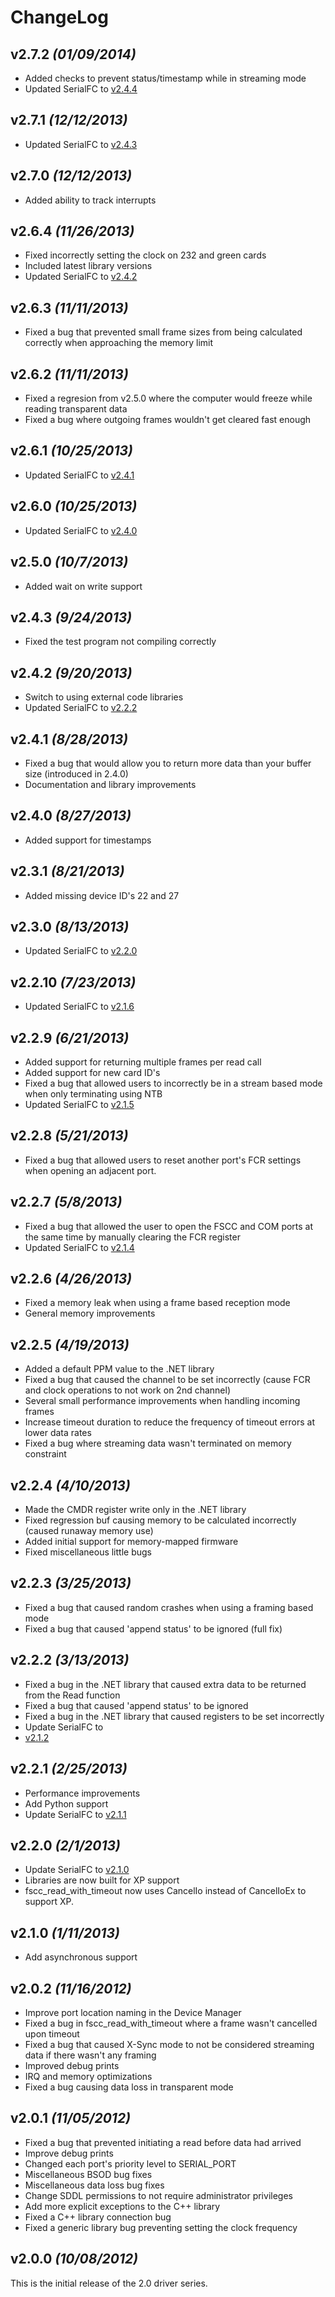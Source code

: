 # ChangeLog

## v2.7.2 _(01/09/2014)_
- Added checks to prevent status/timestamp while in streaming mode
- Updated SerialFC to 
[v2.4.4](https://github.com/commtech/serialfc-windows/blob/master/ChangeLog.txt)

## v2.7.1 _(12/12/2013)_
- Updated SerialFC to
[v2.4.3](https://github.com/commtech/serialfc-windows/blob/master/ChangeLog.txt)

## v2.7.0 _(12/12/2013)_
- Added ability to track interrupts

## v2.6.4 _(11/26/2013)_
- Fixed incorrectly setting the clock on 232 and green cards
- Included latest library versions
- Updated SerialFC to 
[v2.4.2](https://github.com/commtech/serialfc-windows/blob/master/ChangeLog.txt)

## v2.6.3 _(11/11/2013)_
- Fixed a bug that prevented small frame sizes from being calculated correctly when approaching the memory limit
      
## v2.6.2 _(11/11/2013)_
- Fixed a regresion from v2.5.0 where the computer would freeze while reading transparent data
- Fixed a bug where outgoing frames wouldn't get cleared fast enough

## v2.6.1 _(10/25/2013)_
- Updated SerialFC to 
[v2.4.1](https://github.com/commtech/serialfc-windows/blob/master/ChangeLog.txt)
      
## v2.6.0 _(10/25/2013)_
- Updated SerialFC to 
[v2.4.0](https://github.com/commtech/serialfc-windows/blob/master/ChangeLog.txt)

## v2.5.0 _(10/7/2013)_
- Added wait on write support

## v2.4.3 _(9/24/2013)_
- Fixed the test program not compiling correctly

## v2.4.2 _(9/20/2013)_
- Switch to using external code libraries
- Updated SerialFC to 
[v2.2.2](https://github.com/commtech/serialfc-windows/blob/master/ChangeLog.txt)

## v2.4.1 _(8/28/2013)_
- Fixed a bug that would allow you to return more data than your buffer size (introduced in 2.4.0)
- Documentation and library improvements

## v2.4.0 _(8/27/2013)_
- Added support for timestamps

## v2.3.1 _(8/21/2013)_
- Added missing device ID's 22 and 27

## v2.3.0 _(8/13/2013)_
- Updated SerialFC to 
[v2.2.0](https://github.com/commtech/serialfc-windows/blob/master/ChangeLog.txt)

## v2.2.10 _(7/23/2013)_
- Updated SerialFC to 
[v2.1.6](https://github.com/commtech/serialfc-windows/blob/master/ChangeLog.txt)

## v2.2.9 _(6/21/2013)_
- Added support for returning multiple frames per read call
- Added support for new card ID's
- Fixed a bug that allowed users to incorrectly be in a stream based mode when only terminating using NTB
- Updated SerialFC to 
[v2.1.5](https://github.com/commtech/serialfc-windows/blob/master/ChangeLog.txt)

## v2.2.8 _(5/21/2013)_
- Fixed a bug that allowed users to reset another port's FCR settings when opening an adjacent port.

## v2.2.7 _(5/8/2013)_
- Fixed a bug that allowed the user to open the FSCC and COM ports at the same time by manually clearing the FCR register
- Updated SerialFC to 
[v2.1.4](https://github.com/commtech/serialfc-windows/blob/master/ChangeLog.txt)

## v2.2.6 _(4/26/2013)_
- Fixed a memory leak when using a frame based reception mode
- General memory improvements

## v2.2.5 _(4/19/2013)_
- Added a default PPM value to the .NET library
- Fixed a bug that caused the channel to be set incorrectly (cause FCR and clock operations to not work on 2nd channel)
- Several small performance improvements when handling incoming frames
- Increase timeout duration to reduce the frequency of timeout errors at lower data rates
- Fixed a bug where streaming data wasn't terminated on memory constraint

## v2.2.4 _(4/10/2013)_
- Made the CMDR register write only in the .NET library
- Fixed regression buf causing memory to be calculated incorrectly (caused runaway memory use)
- Added initial support for memory-mapped firmware
- Fixed miscellaneous little bugs

## v2.2.3 _(3/25/2013)_
- Fixed a bug that caused random crashes when using a framing based mode
- Fixed a bug that caused 'append status' to be ignored (full fix)

## v2.2.2 _(3/13/2013)_
- Fixed a bug in the .NET library that caused extra data to be returned from the Read function
- Fixed a bug that caused 'append status' to be ignored
- Fixed a bug in the .NET library that caused registers to be set incorrectly
- Update SerialFC to 
- [v2.1.2](https://github.com/commtech/serialfc-windows/blob/master/ChangeLog.txt)

## v2.2.1 _(2/25/2013)_
- Performance improvements
- Add Python support
- Update SerialFC to 
[v2.1.1](https://github.com/commtech/serialfc-windows/blob/master/ChangeLog.txt)

## v2.2.0 _(2/1/2013)_
- Update SerialFC to 
[v2.1.0](https://github.com/commtech/serialfc-windows/blob/master/ChangeLog.txt)
- Libraries are now built for XP support
- fscc_read_with_timeout now uses CancelIo instead of CancelIoEx to support XP.

## v2.1.0 _(1/11/2013)_
- Add asynchronous support

## v2.0.2 _(11/16/2012)_
- Improve port location naming in the Device Manager
- Fixed a bug in fscc_read_with_timeout where a frame wasn't cancelled upon timeout
- Fixed a bug that caused X-Sync mode to not be considered streaming data if there wasn't any framing
- Improved debug prints
- IRQ and memory optimizations
- Fixed a bug causing data loss in transparent mode

## v2.0.1 _(11/05/2012)_
- Fixed a bug that prevented initiating a read before data had arrived
- Improve debug prints
- Changed each port's priority level to SERIAL_PORT
- Miscellaneous BSOD bug fixes
- Miscellaneous data loss bug fixes
- Change SDDL permissions to not require administrator privileges
- Add more explicit exceptions to the C++ library
- Fixed a C++ library connection bug 
- Fixed a generic library bug preventing setting the clock frequency
        
## v2.0.0 _(10/08/2012)_
This is the initial release of the 2.0 driver series.
